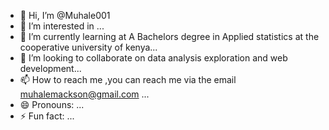 - 👋 Hi, I’m @Muhale001
- 👀 I’m interested in ...
- 🌱 I’m currently learning at A Bachelors degree in Applied statistics at the cooperative university of kenya...
- 💞️ I’m looking to collaborate on data analysis exploration and web development...
- 📫 How to reach me ,you can reach me via the email muhalemackson@gmail.com ...
- 😄 Pronouns: ...
- ⚡ Fun fact: ...

<!---
Muhale001/Muhale001 is a ✨ special ✨ repository because its `README.md` (this file) appears on your GitHub profile.
You can click the Preview link to take a look at your changes.
--->
